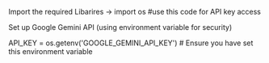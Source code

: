 Import the required Libarires
-> import os #use this code for API key access

Set up Google Gemini API (using environment variable for security)

API_KEY = os.getenv('GOOGLE_GEMINI_API_KEY')  # Ensure you have set this environment variable
